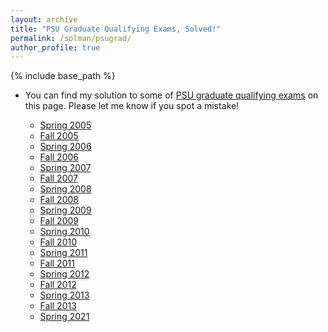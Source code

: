 ```yaml
---
layout: archive
title: "PSU Graduate Qualifying Exams, Solved!"
permalink: /solman/psugrad/
author_profile: true
---
```


{% include base_path %}

* You can find my solution to some of [PSU graduate qualifying exams](https://science.psu.edu/physics/graduate/qualifying-exams) on this page. Please let me know if you spot a mistake!

    * [Spring 2005](https://kooroshsadri.github.io/files/solman/psugrad/05S.pdf)
    * [Fall 2005](https://kooroshsadri.github.io/files/solman/psugrad/05F.pdf)
    * [Spring 2006](https://kooroshsadri.github.io/files/solman/psugrad/06S.pdf)
    * [Fall 2006](https://kooroshsadri.github.io/files/solman/psugrad/06F.pdf)
    * [Spring 2007](https://kooroshsadri.github.io/files/solman/psugrad/07S.pdf)
    * [Fall 2007](https://kooroshsadri.github.io/files/solman/psugrad/07F.pdf)
    * [Spring 2008](https://kooroshsadri.github.io/files/solman/psugrad/08S.pdf)
    * [Fall 2008](https://kooroshsadri.github.io/files/solman/psugrad/08F.pdf)
    * [Spring 2009](https://kooroshsadri.github.io/files/solman/psugrad/09S.pdf)
    * [Fall 2009](https://kooroshsadri.github.io/files/solman/psugrad/09F.pdf)
    * [Spring 2010](https://kooroshsadri.github.io/files/solman/psugrad/10S.pdf)
    * [Fall 2010](https://kooroshsadri.github.io/files/solman/psugrad/10F.pdf)
    * [Spring 2011](https://kooroshsadri.github.io/files/solman/psugrad/11S.pdf)
    * [Fall 2011](https://kooroshsadri.github.io/files/solman/psugrad/11F.pdf)
    * [Spring 2012](https://kooroshsadri.github.io/files/solman/psugrad/12S.pdf)
    * [Fall 2012](https://kooroshsadri.github.io/files/solman/psugrad/12F.pdf)
    * [Spring 2013](https://kooroshsadri.github.io/files/solman/psugrad/13S.pdf)
    * [Fall 2013](https://kooroshsadri.github.io/files/solman/psugrad/13F.pdf)
    * [Spring 2021](https://kooroshsadri.github.io/files/solman/psugrad/21S.pdf)